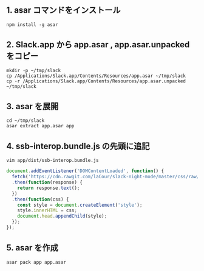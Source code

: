 ## 1. asar コマンドをインストール

```
npm install -g asar

```

## 2. Slack.app から app.asar , app.asar.unpacked をコピー


```
mkdir -p ~/tmp/slack
cp /Applications/Slack.app/Contents/Resources/app.asar ~/tmp/slack
cp -r /Applications/Slack.app/Contents/Resources/app.asar.unpacked ~/tmp/slack

```

## 3. asar を展開

```
cd ~/tmp/slack
asar extract app.asar app
```

## 4. ssb-interop.bundle.js の先頭に追記

```
vim app/dist/ssb-interop.bundle.js
```

```javascript
document.addEventListener('DOMContentLoaded', function() {    
  fetch('https://cdn.rawgit.com/laCour/slack-night-mode/master/css/raw/black.css')    
  .then(function(response) {
    return response.text();
  })
  .then(function(css) {
    const style = document.createElement('style'); 
    style.innerHTML = css;
    document.head.appendChild(style);
  });
});
```


## 5. asar を作成

```
asar pack app app.asar
```